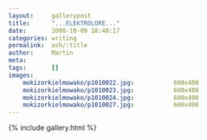 ```yaml
---
layout:     gallerypost
title:      "...ELEKTROLORE..."
date:       2008-10-09 18:48:17
categories: writing
permalink:  ash/:title
author:     Martin
meta:
tags:       []
images:
    mokizorkielmowako/p1010022.jpg:           600x400
    mokizorkielmowako/p1010023.jpg:           600x400
    mokizorkielmowako/p1010024.jpg:           600x400
    mokizorkielmowako/p1010027.jpg:           600x400
---
```


{% include gallery.html %}
